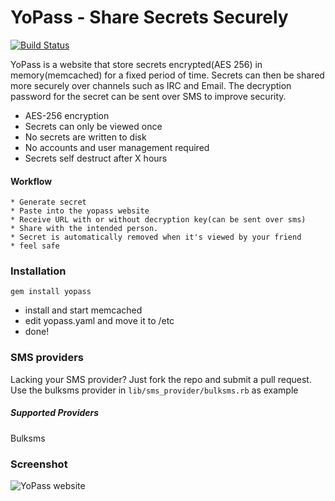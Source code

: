 # YoPass - Share Secrets Securely
[![Build Status](https://travis-ci.org/JHaals/yopass.png?branch=master)](https://travis-ci.org/JHaals/yopass)

YoPass is a website that store secrets encrypted(AES 256) in memory(memcached) for a fixed period of time.
Secrets can then be shared more securely over channels such as IRC and Email. The decryption password for the secret can be sent over SMS to improve security.

* AES-256 encryption
* Secrets can only be viewed once
* No secrets are written to disk
* No accounts and user management required
* Secrets self destruct after X hours

#### Workflow
    * Generate secret
    * Paste into the yopass website
    * Receive URL with or without decryption key(can be sent over sms)
    * Share with the intended person.
    * Secret is automatically removed when it's viewed by your friend
    * feel safe

### Installation

    gem install yopass

* install and start memcached
* edit yopass.yaml and move it to /etc
* done!


### SMS providers

Lacking your SMS provider? Just fork the repo and submit a pull request.
Use the bulksms provider in ```lib/sms_provider/bulksms.rb``` as example

##### Supported Providers
Bulksms

### Screenshot
![YoPass website](http://f.cl.ly/items/2F2T1L3a3R162K2G383q/yopass.png)

